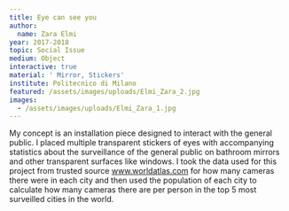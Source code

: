 ```yaml
---
title: Eye can see you
author:
  name: Zara Elmi
year: 2017-2018
topic: Social Issue
medium: Object
interactive: true
material: ' Mirror, Stickers'
institute: Politecnico di Milano
featured: /assets/images/uploads/Elmi_Zara_2.jpg
images:
  - /assets/images/uploads/Elmi_Zara_1.jpg
---
```

My concept is an installation piece designed to interact with the general public. I placed multiple
transparent stickers of eyes with accompanying statistics about the surveillance of the general public
on bathroom mirrors and other transparent surfaces like windows. I took the data used for this
project from trusted source www.worldatlas.com for how many cameras there were in each city and
then used the population of each city to calculate how many cameras there are per person in the top
5 most surveilled cities in the world.
